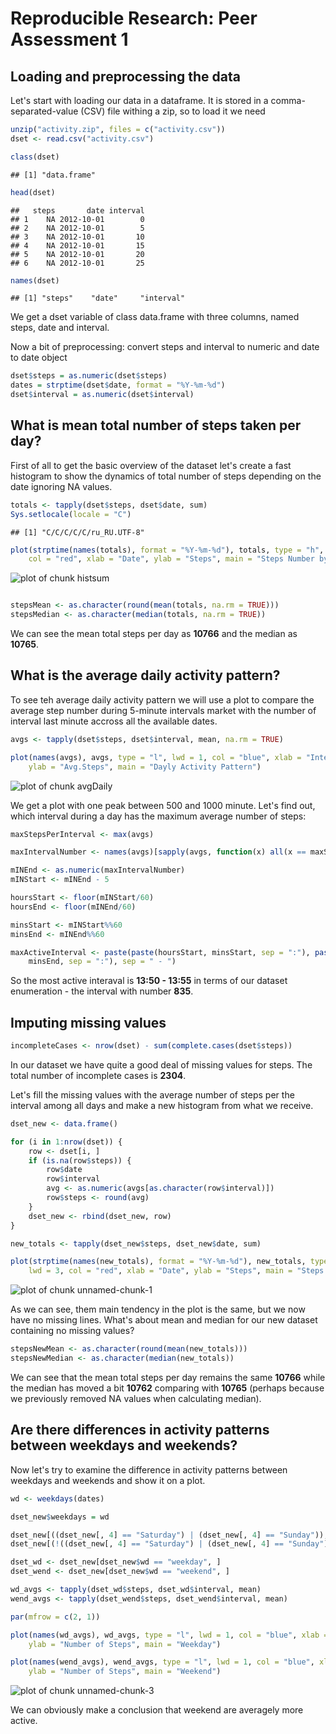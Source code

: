 # Reproducible Research: Peer Assessment 1


## Loading and preprocessing the data

Let's start with loading our data in a dataframe. It is stored in a comma-separated-value (CSV) file withing a zip, so to load it we need 

```r
unzip("activity.zip", files = c("activity.csv"))
dset <- read.csv("activity.csv")

class(dset)
```

```
## [1] "data.frame"
```

```r
head(dset)
```

```
##   steps       date interval
## 1    NA 2012-10-01        0
## 2    NA 2012-10-01        5
## 3    NA 2012-10-01       10
## 4    NA 2012-10-01       15
## 5    NA 2012-10-01       20
## 6    NA 2012-10-01       25
```

```r
names(dset)
```

```
## [1] "steps"    "date"     "interval"
```


We get a dset variable of class data.frame with three columns, named steps, date and interval.

Now a bit of preprocessing: convert steps and interval to numeric and date to date object


```r
dset$steps = as.numeric(dset$steps)
dates = strptime(dset$date, format = "%Y-%m-%d")
dset$interval = as.numeric(dset$interval)
```


## What is mean total number of steps taken per day?

First of all to get the basic overview of the dataset let's create a fast histogram to show the dynamics of total number of steps depending on the date ignoring NA values.


```r
totals <- tapply(dset$steps, dset$date, sum)
Sys.setlocale(locale = "C")
```

```
## [1] "C/C/C/C/C/ru_RU.UTF-8"
```

```r
plot(strptime(names(totals), format = "%Y-%m-%d"), totals, type = "h", lwd = 3, 
    col = "red", xlab = "Date", ylab = "Steps", main = "Steps Number by Date")
```

![plot of chunk histsum](figure/histsum.png) 

```r

stepsMean <- as.character(round(mean(totals, na.rm = TRUE)))
stepsMedian <- as.character(median(totals, na.rm = TRUE))
```

We can see the mean total steps per day as **10766** and the median as **10765**.

## What is the average daily activity pattern?

To see teh average daily activity pattern we will use a plot to compare the average step number during 5-minute intervals market with the number of interval last minute accross all the available dates. 


```r
avgs <- tapply(dset$steps, dset$interval, mean, na.rm = TRUE)

plot(names(avgs), avgs, type = "l", lwd = 1, col = "blue", xlab = "Interval", 
    ylab = "Avg.Steps", main = "Dayly Activity Pattern")
```

![plot of chunk avgDaily](figure/avgDaily.png) 


We get a plot with one peak between 500 and 1000 minute. Let's find out, which interval during a day has the maximum average number of steps:


```r
maxStepsPerInterval <- max(avgs)

maxIntervalNumber <- names(avgs)[sapply(avgs, function(x) all(x == maxStepsPerInterval))]

mINEnd <- as.numeric(maxIntervalNumber)
mINStart <- mINEnd - 5

hoursStart <- floor(mINStart/60)
hoursEnd <- floor(mINEnd/60)

minsStart <- mINStart%%60
minsEnd <- mINEnd%%60

maxActiveInterval <- paste(paste(hoursStart, minsStart, sep = ":"), paste(hoursEnd, 
    minsEnd, sep = ":"), sep = " - ")
```

So the most active interaval is **13:50 - 13:55** in terms of our dataset enumeration - the interval with number **835**.

## Imputing missing values


```r
incompleteCases <- nrow(dset) - sum(complete.cases(dset$steps))
```


In our dataset we have quite a good deal of missing values for steps. The total number of incomplete cases is **2304**.

Let's fill the missing values with the average number of steps per the interval among all days and make a new histogram from what we receive.


```r
dset_new <- data.frame()

for (i in 1:nrow(dset)) {
    row <- dset[i, ]
    if (is.na(row$steps)) {
        row$date
        row$interval
        avg <- as.numeric(avgs[as.character(row$interval)])
        row$steps <- round(avg)
    }
    dset_new <- rbind(dset_new, row)
}

new_totals <- tapply(dset_new$steps, dset_new$date, sum)

plot(strptime(names(new_totals), format = "%Y-%m-%d"), new_totals, type = "h", 
    lwd = 3, col = "red", xlab = "Date", ylab = "Steps", main = "Steps Number by Date")
```

![plot of chunk unnamed-chunk-1](figure/unnamed-chunk-1.png) 


As we can see, them main tendency in the plot is the same, but we now have no missing lines. What's about mean and median for our new dataset containing no missing values?


```r
stepsNewMean <- as.character(round(mean(new_totals)))
stepsNewMedian <- as.character(median(new_totals))
```


We can see that the mean total steps per day remains the same **10766** while the median has moved a bit  **10762** comparing with **10765** (perhaps because we previously removed NA values when calculating median).

## Are there differences in activity patterns between weekdays and weekends?

Now let's try to examine the difference in activity patterns between weekdays and weekends and show it on a plot.


```r
wd <- weekdays(dates)

dset_new$weekdays = wd

dset_new[((dset_new[, 4] == "Saturday") | (dset_new[, 4] == "Sunday")), "wd"] <- "weekend"
dset_new[(!((dset_new[, 4] == "Saturday") | (dset_new[, 4] == "Sunday"))), "wd"] <- "weekday"

dset_wd <- dset_new[dset_new$wd == "weekday", ]
dset_wend <- dset_new[dset_new$wd == "weekend", ]

wd_avgs <- tapply(dset_wd$steps, dset_wd$interval, mean)
wend_avgs <- tapply(dset_wend$steps, dset_wend$interval, mean)

par(mfrow = c(2, 1))

plot(names(wd_avgs), wd_avgs, type = "l", lwd = 1, col = "blue", xlab = "Inteval", 
    ylab = "Number of Steps", main = "Weekday")

plot(names(wend_avgs), wend_avgs, type = "l", lwd = 1, col = "blue", xlab = "Inteval", 
    ylab = "Number of Steps", main = "Weekend")
```

![plot of chunk unnamed-chunk-3](figure/unnamed-chunk-3.png) 

We can obviously make a conclusion that weekend are averagely more active.
